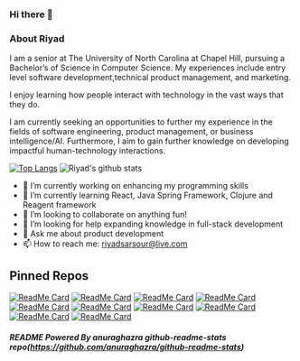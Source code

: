 ### Hi there 👋

### About Riyad 
I am a senior at The University of North Carolina at Chapel Hill, pursuing a Bachelor’s of Science in Computer Science. 
My experiences include entry level software development,technical product management, and marketing.

I enjoy learning how people interact with technology in the vast ways that they do.

I am currently seeking an opportunities to further my experience in the fields of software engineering, product management, or business intelligence/AI. Furthermore, I aim to gain further knowledge on developing impactful human-technology interactions. 


[![Top Langs](https://github-readme-stats.vercel.app/api/top-langs/?username=riyadsarsour&layout=compact&langs_count=10&theme=nightowl)](https://github.com/riyadsarsour/github-readme-stats)     ![Riyad's github stats](https://github-readme-stats.vercel.app/api?username=riyadsarsour&show_icons=true&theme=prussian)




- 🔭 I’m currently working on enhancing my programming skills
- 🌱 I’m currently learning React, Java Spring Framework, Clojure and Reagent framework
- 👯 I’m looking to collaborate on anything fun!
- 🤔 I’m looking for help expanding knowledge in full-stack development
- 💬 Ask me about product development
- 📫 How to reach me: riyadsarsour@live.com

## Pinned Repos
[![ReadMe Card](https://github-readme-stats.vercel.app/api/pin/?username=riyadsarsour&theme=react&repo=studentRegistry)](https://github.com/riyadsarsour/studentRegistry)
[![ReadMe Card](https://github-readme-stats.vercel.app/api/pin/?username=riyadsarsour&theme=react&repo=LakersBot)](https://github.com/riyadsarsour/LakersBot)
[![ReadMe Card](https://github-readme-stats.vercel.app/api/pin/?username=riyadsarsour&theme=react&repo=sarsourShell)](https://github.com/riyadsarsour/sarsourShell)
[![ReadMe Card](https://github-readme-stats.vercel.app/api/pin/?username=riyadsarsour&theme=react&repo=sushiGame)](https://github.com/riyadsarsour/sushiGame)
[![ReadMe Card](https://github-readme-stats.vercel.app/api/pin/?username=riyadsarsour&theme=react&repo=mockGitCLI)](https://github.com/riyadsarsour/mockGitCLI)
[![ReadMe Card](https://github-readme-stats.vercel.app/api/pin/?username=riyadsarsour&theme=react&repo=babyJarvis)](https://github.com/riyadsarsour/babyJarvis)
[![ReadMe Card](https://github-readme-stats.vercel.app/api/pin/?username=riyadsarsour&theme=react&repo=mockTwitter)](https://github.com/riyadsarsour/mockTwitter)
[![ReadMe Card](https://github-readme-stats.vercel.app/api/pin/?username=riyadsarsour&theme=react&repo=mock2048)](https://github.com/riyadsarsour/mock2048)
[![ReadMe Card](https://github-readme-stats.vercel.app/api/pin/?username=riyadsarsour&theme=react&repo=texterdexter)](https://github.com/riyadsarsour/texterdexter)
[![ReadMe Card](https://github-readme-stats.vercel.app/api/pin/?username=riyadsarsour&theme=react&repo=Quatroah)](https://github.com/riyadsarsour/Quatroah)

##### README  Powered By anuraghazra github-readme-stats repo(https://github.com/anuraghazra/github-readme-stats)

















